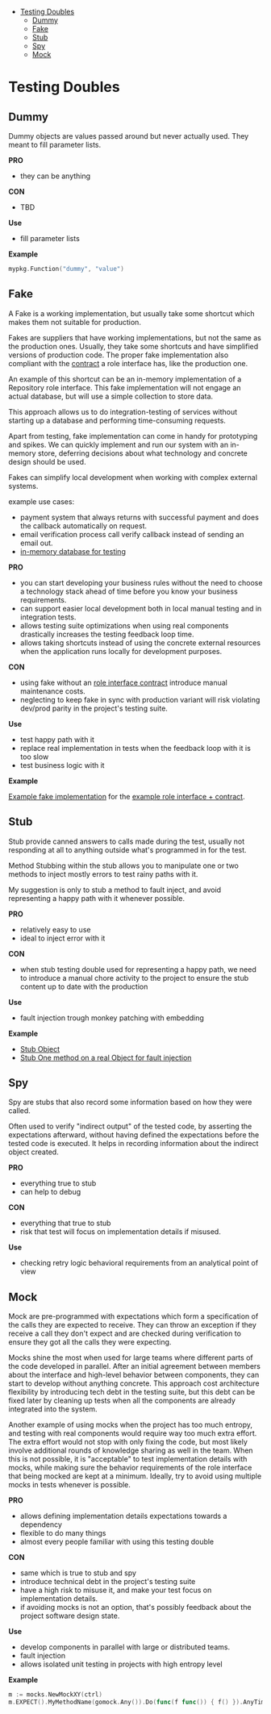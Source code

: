 <!-- START doctoc generated TOC please keep comment here to allow auto update -->
<!-- DON'T EDIT THIS SECTION, INSTEAD RE-RUN doctoc TO UPDATE -->


- [Testing Doubles](#testing-doubles)
  - [Dummy](#dummy)
  - [Fake](#fake)
  - [Stub](#stub)
  - [Spy](#spy)
  - [Mock](#mock)

<!-- END doctoc generated TOC please keep comment here to allow auto update -->

# Testing Doubles

## Dummy

Dummy objects are values passed around but never actually used.
They meant to fill parameter lists.

**PRO**

- they can be anything

**CON**

- TBD
  
**Use**

- fill parameter lists

**Example**

```go
mypkg.Function("dummy", "value")
``` 

## Fake

A Fake is a working implementation,
but usually take some shortcut which makes them not suitable for production.

Fakes are suppliers that have working implementations, but not the same as the production ones.
Usually, they take some shortcuts and have simplified versions of production code.
The proper fake implementation also compliant with the [contract](/docs/contracts.md) a role interface has, like the production one.
 
An example of this shortcut can be an in-memory implementation of a Repository role interface.
This fake implementation will not engage an actual database,
but will use a simple collection to store data.

This approach allows us to do integration-testing of services without starting up a database and performing time-consuming requests.

Apart from testing, fake implementation can come in handy for prototyping and spikes.
We can quickly implement and run our system with an in-memory store,
deferring decisions about what technology and concrete design should be used.

Fakes can simplify local development when working with complex external systems.

example use cases:  
- payment system that always returns with successful payment and does the callback automatically on request.
- email verification process call verify callback instead of sending an email out.
- [in-memory database for testing](https://martinfowler.com/bliki/InMemoryTestDatabase.html)
 
**PRO**

- you can start developing your business rules without the need to choose a technology stack ahead of time before you know your business requirements.
- can support easier local development both in local manual testing and in integration tests.
- allows testing suite optimizations when using real components drastically increases the testing feedback loop time.
- allows taking shortcuts instead of using the concrete external resources when the application runs locally for development purposes.

**CON**

- using fake without an [role interface contract](/docs/contracts.md) introduce manual maintenance costs. 
- neglecting to keep fake in sync with production variant will risk violating dev/prod parity in the project's testing suite.

**Use**

- test happy path with it
- replace real implementation in tests when the feedback loop with it is too slow
- test business logic with it

**Example**

[Example fake implementation](/docs/testing-double/fake_test.go) for the [example role interface + contract](/docs/testing-double/spec_helper_test.go).

## Stub

Stub provide canned answers to calls made during the test,
usually not responding at all to anything outside what's programmed in for the test.

Method Stubbing within the stub allows you to manipulate one or two methods to inject mostly errors to test rainy paths with it.

My suggestion is only to stub a method to fault inject,
and avoid representing a happy path with it whenever possible.   

**PRO**

- relatively easy to use
- ideal to inject error with it

**CON**

- when stub testing double used for representing a happy path, we need to introduce a manual chore activity
  to the project to ensure the stub content up to date with the production

**Use**

- fault injection trough monkey patching with embedding 

**Example**

- [Stub Object](/docs/testing-double/stub_test.go)
- [Stub One method on a real Object for fault injection](/docs/testing-double/stub_method_test.go) 

## Spy
Spy are stubs that also record some information based on how they were called.

Often used to verify "indirect output" of the tested code,
by asserting the expectations afterward,
without having defined the expectations before the tested code is executed.
It helps in recording information about the indirect object created.

**PRO**

- everything true to stub
- can help to debug

**CON**

- everything that true to stub
- risk that test will focus on implementation details if misused. 

**Use**

- checking retry logic behavioral requirements from an analytical point of view

## Mock

Mock are pre-programmed with expectations which form a specification of the calls they are expected to receive.
They can throw an exception if they receive a call they don't expect 
and are checked during verification to ensure they got all the calls they were expecting.

Mocks shine the most when used for large teams where different parts of the code developed in parallel.
After an initial agreement between members about the interface and high-level behavior between components,
they can start to develop without anything concrete.
This approach cost architecture flexibility by introducing tech debt in the testing suite,
but this debt can be fixed later by cleaning up tests
when all the components are already integrated into the system. 

Another example of using mocks when the project has too much entropy,
and testing with real components would require way too much extra effort.
The extra effort would not stop with only fixing the code,
but most likely involve additional rounds of knowledge sharing as well in the team.
When this is not possible, it is "acceptable" to test implementation details with mocks,
while making sure the behavior requirements of the role interface that being mocked are kept at a minimum.
Ideally, try to avoid using multiple mocks in tests whenever is possible.

**PRO**

- allows defining implementation details expectations towards a dependency
- flexible to do many things
- almost every people familiar with using this testing double   

**CON**

- same which is true to stub and spy
- introduce technical debt in the project's testing suite
- have a high risk to misuse it, and make your test focus on implementation details.
- if avoiding mocks is not an option, that's possibly feedback about the project software design state.   

**Use**

- develop components in parallel with large or distributed teams.
- fault injection
- allows isolated unit testing in projects with high entropy level

**Example**

```go
m := mocks.NewMockXY(ctrl)
m.EXPECT().MyMethodName(gomock.Any()).Do(func(f func()) { f() }).AnyTimes()
```
